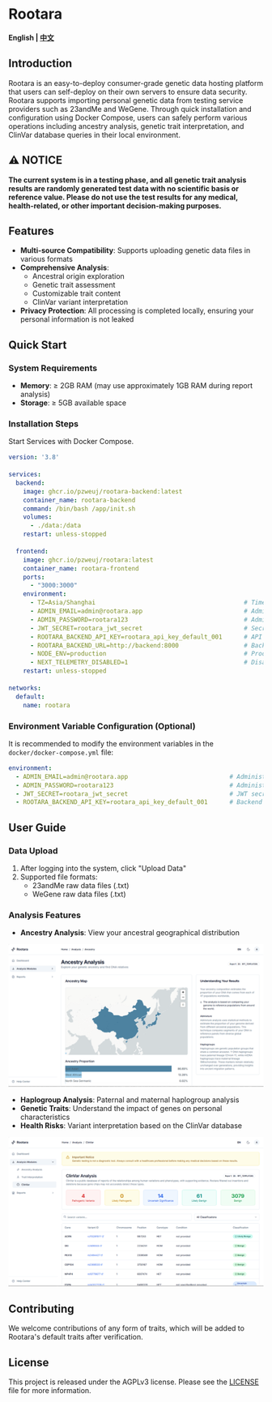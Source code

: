 # Rootara

**English | [中文](README_ZH.md)**

## Introduction
Rootara is an easy-to-deploy consumer-grade genetic data hosting platform that users can self-deploy on their own servers to ensure data security. Rootara supports importing personal genetic data from testing service providers such as 23andMe and WeGene. Through quick installation and configuration using Docker Compose, users can safely perform various operations including ancestry analysis, genetic trait interpretation, and ClinVar database queries in their local environment.

## ⚠️ NOTICE

**The current system is in a testing phase, and all genetic trait analysis results are randomly generated test data with no scientific basis or reference value. Please do not use the test results for any medical, health-related, or other important decision-making purposes.**

## Features
- **Multi-source Compatibility**: Supports uploading genetic data files in various formats
- **Comprehensive Analysis**:
  - Ancestral origin exploration
  - Genetic trait assessment
  - Customizable trait content
  - ClinVar variant interpretation
- **Privacy Protection**: All processing is completed locally, ensuring your personal information is not leaked

## Quick Start
### System Requirements
- **Memory**: ≥ 2GB RAM (may use approximately 1GB RAM during report analysis)
- **Storage**: ≥ 5GB available space

### Installation Steps

Start Services with Docker Compose.

```yaml
version: '3.8'

services:
  backend:
    image: ghcr.io/pzweuj/rootara-backend:latest
    container_name: rootara-backend
    command: /bin/bash /app/init.sh
    volumes:
      - ./data:/data
    restart: unless-stopped

  frontend:
    image: ghcr.io/pzweuj/rootara:latest
    container_name: rootara-frontend
    ports:
      - "3000:3000"
    environment:
      - TZ=Asia/Shanghai                                         # Timezone setting
      - ADMIN_EMAIL=admin@rootara.app                            # Admin user email
      - ADMIN_PASSWORD=rootara123                                # Admin user password
      - JWT_SECRET=rootara_jwt_secret                            # Secret key for JWT
      - ROOTARA_BACKEND_API_KEY=rootara_api_key_default_001      # API key for backend authentication
      - ROOTARA_BACKEND_URL=http://backend:8000                  # Backend service URL
      - NODE_ENV=production                                      # Production environment mode
      - NEXT_TELEMETRY_DISABLED=1                                # Disable Next.js telemetry
    restart: unless-stopped

networks:
  default:
    name: rootara
```

### Environment Variable Configuration (Optional)
It is recommended to modify the environment variables in the `docker/docker-compose.yml` file:

```yaml
environment:
  - ADMIN_EMAIL=admin@rootara.app                            # Administrator email
  - ADMIN_PASSWORD=rootara123                                # Administrator password
  - JWT_SECRET=rootara_jwt_secret                            # JWT secret key
  - ROOTARA_BACKEND_API_KEY=rootara_api_key_default_001      # Backend API key
```

## User Guide

### Data Upload
1. After logging into the system, click "Upload Data"
2. Supported file formats:
   - 23andMe raw data files (.txt)
   - WeGene raw data files (.txt)

### Analysis Features
- **Ancestry Analysis**: View your ancestral geographical distribution

![ancestry](public/Rootara_Ancestry.png)

- **Haplogroup Analysis**: Paternal and maternal haplogroup analysis
- **Genetic Traits**: Understand the impact of genes on personal characteristics
- **Health Risks**: Variant interpretation based on the ClinVar database

![clinvar](public/Rootara_Clinvar.png)

## Contributing
We welcome contributions of any form of traits, which will be added to Rootara's default traits after verification.

## License
This project is released under the AGPLv3 license. Please see the [LICENSE](LICENSE) file for more information.

